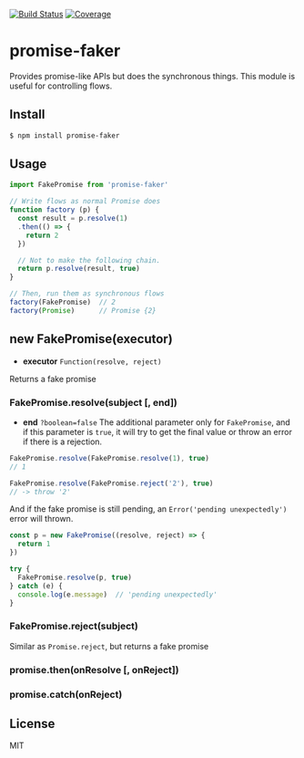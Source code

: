 [![Build Status](https://travis-ci.org/kaelzhang/promise-faker.svg?branch=master)](https://travis-ci.org/kaelzhang/promise-faker)
[![Coverage](https://codecov.io/gh/kaelzhang/promise-faker/branch/master/graph/badge.svg)](https://codecov.io/gh/kaelzhang/promise-faker)
<!-- optional appveyor tst
[![Windows Build Status](https://ci.appveyor.com/api/projects/status/github/kaelzhang/promise-faker?branch=master&svg=true)](https://ci.appveyor.com/project/kaelzhang/promise-faker)
-->
<!-- optional npm version
[![NPM version](https://badge.fury.io/js/promise-faker.svg)](http://badge.fury.io/js/promise-faker)
-->
<!-- optional npm downloads
[![npm module downloads per month](http://img.shields.io/npm/dm/promise-faker.svg)](https://www.npmjs.org/package/promise-faker)
-->
<!-- optional dependency status
[![Dependency Status](https://david-dm.org/kaelzhang/promise-faker.svg)](https://david-dm.org/kaelzhang/promise-faker)
-->

# promise-faker

Provides promise-like APIs but does the synchronous things. This module is useful for controlling flows.

## Install

```sh
$ npm install promise-faker
```

## Usage

```js
import FakePromise from 'promise-faker'

// Write flows as normal Promise does
function factory (p) {
  const result = p.resolve(1)
  .then(() => {
    return 2
  })

  // Not to make the following chain.
  return p.resolve(result, true)
}

// Then, run them as synchronous flows
factory(FakePromise)  // 2
factory(Promise)      // Promise {2}
```

## new FakePromise(executor)

- **executor** `Function(resolve, reject)`

Returns a fake promise

### FakePromise.resolve(subject [, end])

- **end** `?boolean=false` The additional parameter only for `FakePromise`, and if this parameter is `true`, it will try to get the final value or throw an error if there is a rejection.

```js
FakePromise.resolve(FakePromise.resolve(1), true)
// 1

FakePromise.resolve(FakePromise.reject('2'), true)
// -> throw '2'
```

And if the fake promise is still pending, an `Error('pending unexpectedly')` error will thrown.

```js
const p = new FakePromise((resolve, reject) => {
  return 1
})

try {
  FakePromise.resolve(p, true)
} catch (e) {
  console.log(e.message)  // 'pending unexpectedly'
}
```

### FakePromise.reject(subject)

Similar as `Promise.reject`, but returns a fake promise

### promise.then(onResolve [, onReject])

### promise.catch(onReject)

## License

MIT
